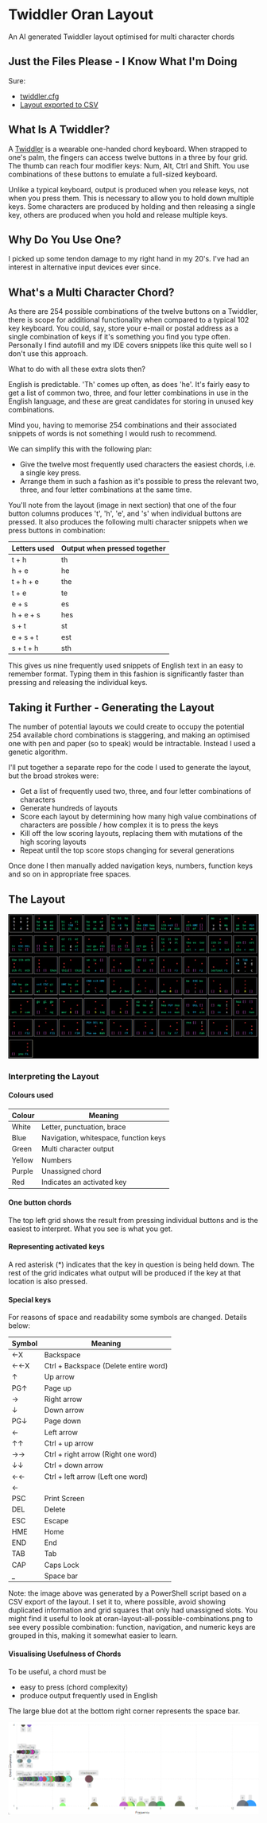 # Twiddler Oran Layout

An AI generated Twiddler layout optimised for multi character chords

## Just the Files Please - I Know What I'm Doing

Sure:

- [twiddler.cfg](twiddler.cfg)
- [Layout exported to CSV](twiddler_cfg_oran.csv)

## What Is A Twiddler?

A [Twiddler](https://twiddler.tekgear.com/) is a wearable one-handed chord keyboard. When strapped to one's palm, the fingers can access twelve buttons in a three by four grid. The thumb can reach four modifier keys: Num, Alt, Ctrl and Shift. You use combinations of these buttons to emulate a full-sized keyboard.

Unlike a typical keyboard, output is produced when you release keys, not when you press them. This is necessary to allow you to hold down multiple keys. Some characters are produced by holding and then releasing a single key, others are produced when you hold and release multiple keys.

## Why Do You Use One?

I picked up some tendon damage to my right hand in my 20's. I've had an interest in alternative input devices ever since.

## What's a Multi Character Chord?

As there are 254 possible combinations of the twelve buttons on a Twiddler, there is scope for additional functionality when compared to a typical 102 key keyboard. You could, say, store your e-mail or postal address as a single combination of keys if it's something you find you type often. Personally I find autofill and my IDE covers snippets like this quite well so I don't use this approach.

What to do with all these extra slots then?

English is predictable. 'Th' comes up often, as does 'he'. It's fairly easy to get a list of common two, three, and four letter combinations in use in the English language, and these are great candidates for storing in unused key combinations.

Mind you, having to memorise 254 combinations and their associated snippets of words is not something I would rush to recommend.

We can simplify this with the following plan:

- Give the twelve most frequently used characters the easiest chords, i.e. a single key press.
- Arrange them in such a fashion as it's possible to press the relevant two, three, and four letter combinations at the same time.

You'll note from the layout (image in next section) that one of the four button columns produces 't', 'h', 'e', and 's' when individual buttons are pressed. It also produces the following multi character snippets when we press buttons in combination:

| Letters used | Output when pressed together |
| ------------ | ---------------------------- |
| t + h        | th                           |
| h + e        | he                           |
| t + h + e    | the                          |
| t + e        | te                           |
| e + s        | es                           |
| h + e + s    | hes                          |
| s + t        | st                           |
| e + s + t    | est                          |
| s + t + h    | sth                          |

This gives us nine frequently used snippets of English text in an easy to remember format. Typing them in this fashion is significantly faster than pressing and releasing the individual keys.

## Taking it Further - Generating the Layout

The number of potential layouts we could create to occupy the potential 254 available chord combinations is staggering, and making an optimised one with pen and paper (so to speak) would be intractable. Instead I used a genetic algorithm.

I'll put together a separate repo for the code I used to generate the layout, but the broad strokes were:

- Get a list of frequently used two, three, and four letter combinations of characters
- Generate hundreds of layouts
- Score each layout by determining how many high value combinations of characters are possible / how complex it is to press the keys
- Kill off the low scoring layouts, replacing them with mutations of the high scoring layouts
- Repeat until the top score stops changing for several generations

Once done I then manually added navigation keys, numbers, function keys and so on in appropriate free spaces.

## The Layout

![Colour coded chart](oran-layout-reduced-duplicates.png)

### Interpreting the Layout

#### Colours used

| Colour | Meaning                               |
| ------ | ------------------------------------- |
| White  | Letter, punctuation, brace            |
| Blue   | Navigation, whitespace, function keys |
| Green  | Multi character output                |
| Yellow | Numbers                               |
| Purple | Unassigned chord                      |
| Red    | Indicates an activated key            |

#### One button chords

The top left grid shows the result from pressing individual buttons and is the easiest to interpret. What you see is what you get.

#### Representing activated keys

A red asterisk (*) indicates that the key in question is being held down. The rest of the grid indicates what output will be produced if the key at that location is also pressed.

#### Special keys

For reasons of space and readability some symbols are changed. Details below:

| Symbol | Meaning                               |
| ------ | ------------------------------------- |
| ←X     | Backspace                             |
| ←←X    | Ctrl + Backspace (Delete entire word) |
| ↑      | Up arrow                              |
| PG↑    | Page up                               |
| →      | Right arrow                           |
| ↓      | Down arrow                            |
| PG↓    | Page down                             |
| ←      | Left arrow                            |
| ↑↑     | Ctrl + up arrow                       |
| →→     | Ctrl + right arrow (Right one word)   |
| ↓↓     | Ctrl + down arrow                     |
| ←←     | Ctrl + left arrow (Left one word)     |
| ←|     | Enter                                 |
| PSC    | Print Screen                          |
| DEL    | Delete                                |
| ESC    | Escape                                |
| HME    | Home                                  |
| END    | End                                   |
| TAB    | Tab                                   |
| CAP    | Caps Lock                             |
| _      | Space bar                             |

Note: the image above was generated by a PowerShell script based on a CSV export of the layout. I set it to, where possible, avoid showing duplicated information and grid squares that only had unassigned slots. You might find it useful to look at oran-layout-all-possible-combinations.png to see every possible combination: function, navigation, and numeric keys are grouped in this, making it somewhat easier to learn.

#### Visualising Usefulness of Chords

To be useful, a chord must be

- easy to press (chord complexity)
- produce output frequently used in English

The large blue dot at the bottom right corner represents the space bar.

![Keystroke frequency vs chord complexity](oran-layout-keystroke-frequency-vs-chord-complexity.png)